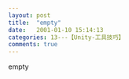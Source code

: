 ```yaml
---
layout: post
title:  "empty"
date:   2001-01-10 15:14:13
categories: 13---【Unity-工具技巧】
comments: true
---
```

empty
